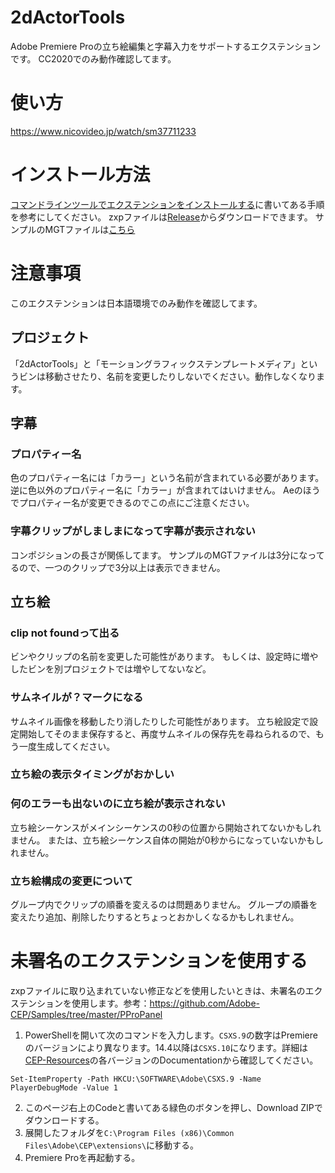 # 2dActorTools
Adobe Premiere Proの立ち絵編集と字幕入力をサポートするエクステンションです。
CC2020でのみ動作確認してます。

# 使い方
https://www.nicovideo.jp/watch/sm37711233

# インストール方法
[コマンドラインツールでエクステンションをインストールする](https://helpx.adobe.com/jp/creative-cloud/kb/installingextensionsandaddons.html#Install_extensions_command_line_tool)に書いてある手順を参考にしてください。
zxpファイルは[Release](https://github.com/wabimochi/2dActorTools/releases)からダウンロードできます。
サンプルのMGTファイルは[こちら](https://github.com/wabimochi/2dActorTools/releases/tag/v1.0)

# 注意事項
このエクステンションは日本語環境でのみ動作を確認してます。

## プロジェクト
「2dActorTools」と「モーショングラフィックステンプレートメディア」というビンは移動させたり、名前を変更したりしないでください。動作しなくなります。

## 字幕
### プロパティー名
色のプロパティー名には「カラー」という名前が含まれている必要があります。
逆に色以外のプロパティー名に「カラー」が含まれてはいけません。
Aeのほうでプロパティー名が変更できるのでこの点にご注意ください。

### 字幕クリップがしましまになって字幕が表示されない
コンポジションの長さが関係してます。
サンプルのMGTファイルは3分になってるので、一つのクリップで3分以上は表示できません。

## 立ち絵
### clip not foundって出る
ビンやクリップの名前を変更した可能性があります。
もしくは、設定時に増やしたビンを別プロジェクトでは増やしてないなど。

### サムネイルが？マークになる
サムネイル画像を移動したり消したりした可能性があります。
立ち絵設定で設定開始してそのまま保存すると、再度サムネイルの保存先を尋ねられるので、もう一度生成してください。

### 立ち絵の表示タイミングがおかしい
### 何のエラーも出ないのに立ち絵が表示されない
立ち絵シーケンスがメインシーケンスの0秒の位置から開始されてないかもしれません。
または、立ち絵シーケンス自体の開始が0秒からになっていないかもしれません。

### 立ち絵構成の変更について
グループ内でクリップの順番を変えるのは問題ありません。
グループの順番を変えたり追加、削除したりするとちょっとおかしくなるかもしれません。

# 未署名のエクステンションを使用する
zxpファイルに取り込まれていない修正などを使用したいときは、未署名のエクステンションを使用します。参考：https://github.com/Adobe-CEP/Samples/tree/master/PProPanel
1. PowerShellを開いて次のコマンドを入力します。`CSXS.9`の数字はPremiereのバージョンにより異なります。14.4以降は`CSXS.10`になります。詳細は [CEP-Resources](https://github.com/Adobe-CEP/CEP-Resources)の各バージョンのDocumentationから確認してください。
```
Set-ItemProperty -Path HKCU:\SOFTWARE\Adobe\CSXS.9 -Name PlayerDebugMode -Value 1
```
2. このページ右上のCodeと書いてある緑色のボタンを押し、Download ZIPでダウンロードする。
3. 展開したフォルダを`C:\Program Files (x86)\Common Files\Adobe\CEP\extensions\`に移動する。
4. Premiere Proを再起動する。
